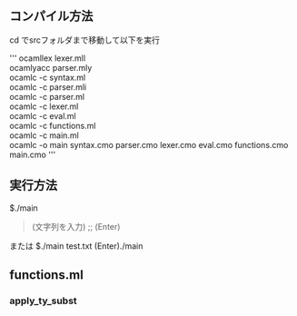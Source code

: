 ## コンパイル方法
cd でsrcフォルダまで移動して以下を実行

'''
ocamllex lexer.mll  
ocamlyacc parser.mly  
ocamlc -c syntax.ml  
ocamlc -c parser.mli  
ocamlc -c parser.ml  
ocamlc -c lexer.ml  
ocamlc -c eval.ml  
ocamlc -c functions.ml  
ocamlc -c main.ml  
ocamlc -o main syntax.cmo parser.cmo lexer.cmo eval.cmo functions.cmo main.cmo
'''

## 実行方法
$./main
> (文字列を入力) ;; (Enter)

または
$./main test.txt (Enter)./main

## functions.ml
### apply_ty_subst

